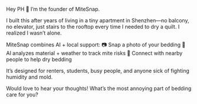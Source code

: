 Hey PH 👋 I’m the founder of MiteSnap.

I built this after years of living in a tiny apartment in Shenzhen—no balcony, no elevator, just stairs to the rooftop every time I needed to dry a quilt. I realized I wasn’t alone.

MiteSnap combines AI + local support:
📷 Snap a photo of your bedding
🧠 AI analyzes material + weather to track mite risks
🤝 Connect with nearby people to help dry bedding

It’s designed for renters, students, busy people, and anyone sick of fighting humidity and mold.

Would love to hear your thoughts!
What’s the most annoying part of bedding care for you?
